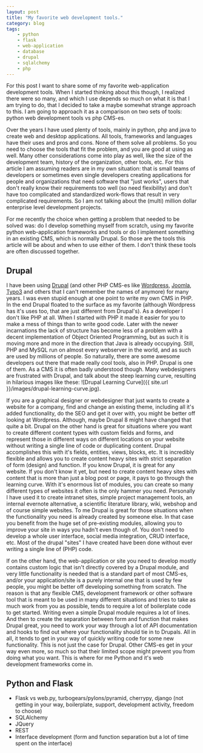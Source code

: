 ```yaml
---
layout: post
title: "My favorite web development tools."
category: blog
tags: 
    - python
    - flask
    - web-application
    - database
    - drupal
    - sqlalchemy
    - php
---
```

For this post I want to share some of my favorite web-application development tools. When I started thinking about this though, I realized there were so many, and which I use depends so much on what it is that I am trying to do, that I decided to take a maybe somewhat strange approach to this. I am going to approach it as a comparison on two sets of tools: python web development tools vs php CMS-es.

Over the years I have used plenty of tools, mainly in python, php and java to create web and desktop applications. All tools, frameworks and languages have their uses and pros and cons. None of them solve all problems. So you need to choose the tools that fit the problem, and you are good at using as well. Many other considerations come into play as well, like the size of the development team, history of the organization, other tools, etc. For this article I am assuming readers are in my own situation: that is small teams of developers or sometimes even single developers creating applications for people and organizations that need software that "just works", users that don't really know their requirements too well (so need flexibility) and don't have too complicated and standardized work-flows that result in very complicated requirements. So I am not talking about the (multi) million dollar enterprise level development projects.

For me recently the choice when getting a problem that needed to be solved was: do I develop something myself from scratch, using my favorite python web-application frameworks and tools or do I implement something in an existing CMS, which is normally Drupal. So those are the tools this article will be about and when to use either of them. I don't think these tools are often discussed together.

## Drupal ##
I have been using [Drupal](http://www.drupal.org) (and other PHP CMS-es like [Wordpress](http://www.wordpress.com), [Joomla](http://www.joomla.org), [Typo3](http://www.typo3.org) and others that I can't remember the names of anymore) for many years. I was even stupid enough at one point to write my own CMS in PHP. In the end Drupal floated to the surface as my favorite (although Wordpress has it's uses too, that are just different from Drupal's). As a developer I don't like PHP at all. When I started with PHP it made it easier for you to make a mess of things than to write good code. Later with the newer incarnations the lack of structure has become less of a problem with a decent implementation of Object Oriented Programming, but as such it is moving more and more in the direction that Java is already occupying. Still, PHP and MySQL run on almost every webserver in the world, and as such are used by millions of people. So naturally, there are some awesome developers out there that made really cool tools, also in PHP. Drupal is one of them. 
As a CMS it is often badly understood though. Many webdesigners are frustrated with Drupal, and talk about the steep learning curve, resulting in hilarious images like these: ![Drupal Learning Curve]({{ site.url }}/images/drupal-learning-curve.jpg). 

If you are a graphical designer or webdesigner that just wants to create a website for a company, find and change an existing theme, including all it's added functionality, do the SEO and get it over with, you might be better off looking at Wordpress. Although, maybe Drupal 8 might have changed that quite a bit. Drupal on the other hand is great for situations where you want to create different content types with custom fields and forms, and represent those in different ways on different locations on your website without writing a single line of code or duplicating content. Drupal accomplishes this with it's fields, entities, views, blocks, etc. It is incredibly flexible and allows you to create content heavy sites with strict separation of form (design) and function. If you know Drupal, it is great for any website. If you don't know it yet, but need to create content heavy sites with content that is more than just a blog post or page, it pays to go through the learning curve. With it's enormous list of modules, you can create so many different types of websites it often is the only hammer you need. Personally I have used it to create intranet sites, simple project management tools, an internal evernote alternative, a scientific literature library, wiki, webshop and of course simple websites. To me Drupal is great for those situations when the functionality you need is already created by someone else. In that case you benefit from the huge set of pre-existing modules, allowing you to improve your site in ways you hadn't even though of. You don't need to develop a whole user interface, social media integration, CRUD interface, etc. Most of the drupal "sites" I have created have been done without ever writing a single line of (PHP) code. 

If on the other hand, the web-application or site you need to develop mostly contains custom logic that isn't directly covered by a Drupal module, and very little functionality is needed that is a standard part of most CMS-es, and/or your application/site is a purely internal one that is used by few people, you might be better off developing something from scratch. The reason is that any flexible CMS, development framework or other software tool that is meant to be used in many different situations and tries to take as much work from you as possible, tends to require a lot of boilerplate code to get started. Writing even a simple Drupal module requires a lot of lines. And then to create the separation between form and function that makes Drupal great, you need to work your way through a lot of API documentation and hooks to find out where your functionality should tie in to Drupals. All in all, it tends to get in your way of quickly writing code for some new functionality. This is not just the case for Drupal. Other CMS-es get in your way even more, so much so that their limited scope might prevent you from doing what you want. This is where for me Python and it's web development frameworks come in.

## Python and Flask ##
* Flask vs web.py, turbogears/pylons/pyramid, cherrypy, django (not getting in your way, boilerplate, support, development activity, freedom to choose)
* SQLAlchemy
* JQuery
* REST
* Interface development (form and function separation but a lot of time spent on the interface)

